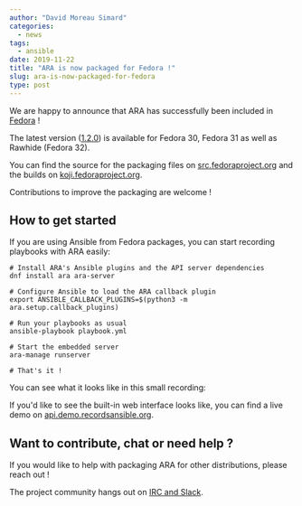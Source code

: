 ```yaml
---
author: "David Moreau Simard"
categories:
  - news
tags:
  - ansible
date: 2019-11-22
title: "ARA is now packaged for Fedora !"
slug: ara-is-now-packaged-for-fedora
type: post
---
```


We are happy to announce that ARA has successfully been included in
[Fedora](https://getfedora.org/) !

The latest version ([1.2.0](https://ara.recordsansible.org/blog/2019/11/06/announcing-the-release-of-ara-records-ansible-1.2/))
is available for Fedora 30, Fedora 31 as well as Rawhide (Fedora 32).

You can find the source for the packaging files on [src.fedoraproject.org](https://src.fedoraproject.org/rpms/ara/tree/master)
and the builds on [koji.fedoraproject.org](https://koji.fedoraproject.org/koji/packageinfo?packageID=24394).

Contributions to improve the packaging are welcome !

## How to get started

If you are using Ansible from Fedora packages, you can start recording playbooks
with ARA easily:

```
# Install ARA's Ansible plugins and the API server dependencies
dnf install ara ara-server

# Configure Ansible to load the ARA callback plugin
export ANSIBLE_CALLBACK_PLUGINS=$(python3 -m ara.setup.callback_plugins)

# Run your playbooks as usual
ansible-playbook playbook.yml

# Start the embedded server
ara-manage runserver

# That's it !
```

You can see what it looks like in this small recording:

<script id="asciicast-HrXjFmvCygxaPbmVA0u6ZXAKL" src="https://asciinema.org/a/HrXjFmvCygxaPbmVA0u6ZXAKL.js" async></script>

If you'd like to see the built-in web interface looks like, you can find a live
demo on [api.demo.recordsansible.org](https://api.demo.recordsansible.org).

## Want to contribute, chat or need help ?

If you would like to help with packaging ARA for other distributions, please
reach out !

The project community hangs out on [IRC and Slack](https://ara.recordsansible.org/community/).
